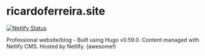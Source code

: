 # ricardoferreira.site
[![Netlify Status](https://api.netlify.com/api/v1/badges/750ed0af-5e3b-4b2e-bb9d-4accd6c13fce/deploy-status)](https://app.netlify.com/sites/ricardoferreira/deploys)


Professional website/blog - Built using Hugo v0.59.0. Content managed with Netlify CMS. Hosted by Netlify.
 (awesome!)
